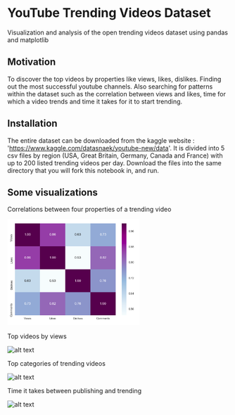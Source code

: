 # YouTube Trending Videos Dataset
Visualization and analysis of the open trending videos dataset using pandas and matplotlib

## Motivation
To discover the top videos by properties like views, likes, dislikes. Finding out the most successful youtube channels. Also searching for patterns within the dataset such as the correlation between views and likes, time for which a video trends and time it takes for it to start trending. 

## Installation
The entire dataset can be downloaded from the kaggle website : 'https://www.kaggle.com/datasnaek/youtube-new/data'.
It is divided into 5 csv files by region (USA, Great Britain, Germany, Canada and France) with up to 200 listed trending videos per day. Download the files into the same directory that you will fork this notebook in, and run. 

## Some visualizations
Correlations between four properties of a trending video

<img src="https://github.com/rva15/Youtube_data_analysis/blob/master/correlation.png" width="300">
   
Top videos by views

![alt text](https://github.com/rva15/youtubevids/blob/master/topviews.png)

Top categories of trending videos

![alt text](https://github.com/rva15/youtubevids/blob/master/top_cat.png)

Time it takes between publishing and trending

![alt text](https://github.com/rva15/youtubevids/blob/master/timetotrend.png)
